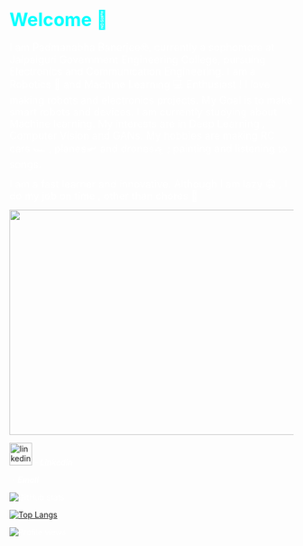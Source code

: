 <body style="color:white">
    <h1 style='color:cyan'><font size="+3">Welcome 🖖</font></h1>

<font size="+1">I am Padmanabha Banerjee🤓, currently a sophomore at Jalpaiguri Government Engineering College, pursuing Electronics and Communication Engineering. I am a Robotics 🤖 and Machine Learning 💻 Enthusiast ! I love making robots and electronics projects. My Goal is to make smart robots and devices. I am currently studying about Machine learning. My interests are in Deep Learning , Computer Vision and GANs. My hobbies are making RC cars 🏎 , planes🛩 and drones🛸 ; painting and listening to songs. 

I am a fast learner and innovative. Although I am lazy 😁 , I do my job on time , other than chores 😬</font>
</body>

<img align="center" src='https://31.media.tumblr.com/574a1d4a4a5dc85ecd063265913bf980/tumblr_n7m3dg8gt71spnyg9o1_500.gif' height=400 width=800>

[<img src='https://cdn.jsdelivr.net/npm/simple-icons@3.0.1/icons/linkedin.svg' alt='linkedin' height='40'>](https://www.linkedin.com/in/https://www.linkedin.com/in/padmanabha-banerjee-b16800171//) - ***LinkedIn***


[![<img src='https://cdn.jsdelivr.net/npm/simple-icons@3.0.1/icons/gmail.svg' alt='gmail' height='40'>](https://img.shields.io/badge/-Gmail-c14438?style=social&logo=Gmail&logoColor=red&link=mailto:pbanerjee0801@gmail.com)](mailto:pbanerjee0801@gmail.com) - ***Email***

![GitHub stats](https://github-readme-stats.vercel.app/api?username=BlueBlaze6335&show_icons=true)  

[![Top Langs](https://github-readme-stats.vercel.app/api/top-langs/?username=BlueBlaze6335)](https://github.com/anuraghazra/github-readme-stats)

![Profile views](https://gpvc.arturio.dev/BlueBlaze6335)  
